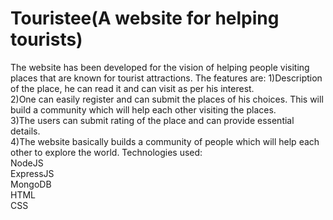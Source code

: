 # Touristee(A website for helping tourists)
The website has been developed for the vision of helping people visiting places that are known for tourist attractions.
The features are:
1)Description of the place, he can read it and can visit as per his interest.<br />
2)One can easily register and can submit the places of his choices. This will build a community which will help each other visiting the places.<br />
3)The users can submit rating of the place and can provide essential details.<br />
4)The website basically builds a community of people which will help each other to explore the world.
Technologies used:</br>
NodeJS</br>
ExpressJS</br>
MongoDB</br>
HTML</br>
CSS</br>


